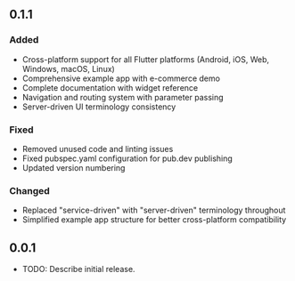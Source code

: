 ## 0.1.1

### Added
- Cross-platform support for all Flutter platforms (Android, iOS, Web, Windows, macOS, Linux)
- Comprehensive example app with e-commerce demo
- Complete documentation with widget reference
- Navigation and routing system with parameter passing
- Server-driven UI terminology consistency

### Fixed
- Removed unused code and linting issues
- Fixed pubspec.yaml configuration for pub.dev publishing
- Updated version numbering

### Changed
- Replaced "service-driven" with "server-driven" terminology throughout
- Simplified example app structure for better cross-platform compatibility

## 0.0.1

* TODO: Describe initial release.
